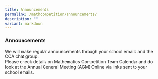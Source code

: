 ```yaml
---
title: Announcements
permalink: /mathcompetition/announcements/
description: ""
variant: markdown
---
```

### Announcements

We will make regular announcements through your school emails and the CCA chat group.  
Please check details on Mathematics Competition Team Calendar and do look at the Annual General Meeting (AGM) Online via links sent to your school emails.